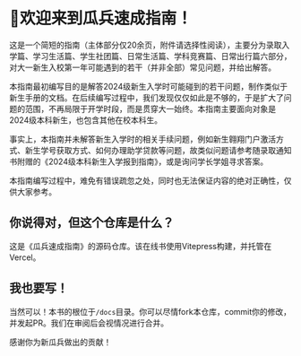 # 🍉欢迎来到瓜兵速成指南！

这是一个简短的指南（主体部分仅20余页，附件请选择性阅读），主要分为录取入学篇、学习生活篇、学生社团篇、日常生活篇、学科竞赛篇、日常出行篇六部分，对大一新生入校第一年可能遇到的若干（并非全部）常见问题，并给出解答。

本指南最初编写目的是解答2024级新生入学时可能碰到的若干问题，制作类似于新生手册的文档。在后续编写过程中，我们发现仅仅如此是不够的，于是扩大了问题的范围，不再局限于开学时段，而是贯穿大一始终。本指南主要面向对象是2024级本科新生，也包含其他在校本科生。

事实上，本指南并未解答新生入学时的相关手续问题，例如新生翱翔门户激活方式、新生学号获取方式、如何办理助学贷款等问题，故类似问题请参考随录取通知书附赠的《2024级本科新生入学报到指南》，或是询问学长学姐寻求答案。

本指南编写过程中，难免有错误疏忽之处，同时也无法保证内容的绝对正确性，仅供大家参考。

## 你说得对，但这个仓库是什么？

这是《瓜兵速成指南》的源码仓库。该在线书使用Vitepress构建，并托管在Vercel。

## 我也要写！

当然可以！本书的根位于`/docs`目录。你可以尽情fork本仓库，commit你的修改，并发起PR。我们在审阅后会视情况进行合并。

感谢你为新瓜兵做出的贡献！
